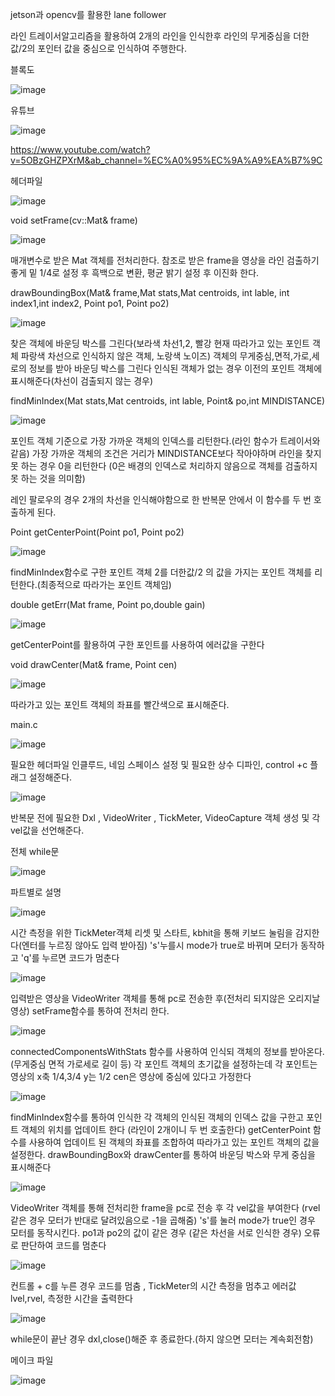 jetson과 opencv를 활용한 lane follower 

라인 트레이서알고리즘을 활용하여 2개의 라인을 인식한후 라인의 무게중심을 더한 값/2의 포인터 값을 중심으로 인식하여 주행한다.

블록도 

![image](https://github.com/user-attachments/assets/2deae1ec-8f7d-4593-ad44-e9eda4676f73)

유튜브

![image](https://github.com/user-attachments/assets/ad871d85-9d9c-47cd-859e-c1103d0c11a7)


https://www.youtube.com/watch?v=5OBzGHZPXrM&ab_channel=%EC%A0%95%EC%9A%A9%EA%B7%9C

헤더파일

![image](https://github.com/user-attachments/assets/3a580858-2330-4ad7-8bcf-87d490e8ea9e)

void setFrame(cv::Mat& frame)

![image](https://github.com/user-attachments/assets/2a6cb299-8668-49d6-b9c2-bc29817df610)


매개변수로 받은 Mat 객체를 전처리한다. 참조로 받은 frame을 영상을 라인 검출하기 좋게 밑 1/4로 설정 후 흑백으로 변환, 평균 밝기 설정 후 이진화 한다.

drawBoundingBox(Mat& frame,Mat stats,Mat centroids, int lable, int index1,int index2, Point po1, Point po2)

![image](https://github.com/user-attachments/assets/54d41123-7ae3-4fa9-a5e8-289bb69c0209)

찾은 객체에 바운딩 박스를 그린다(보라색 차선1,2, 빨강 현재 따라가고 있는 포인트 객체 파랑색 차선으로 인식하지 않은 객체, 노랑색 노이즈)
객체의 무게중심,면적,가로,세로의 정보를 받아 바운딩 박스를 그린다 인식된 객체가 없는 경우 이전의 포인트 객체에 표시해준다(차선이 검출되지 않는 경우) 

findMinIndex(Mat stats,Mat centroids, int lable, Point& po,int MINDISTANCE)

![image](https://github.com/user-attachments/assets/43ccfde2-ba0a-4536-902a-e55bd3c7855f)

포인트 객체 기준으로 가장 가까운 객체의 인덱스를 리턴한다.(라인 함수가 트레이서와 같음) 가장 가까운 객체의 조건은 거리가 MINDISTANCE보다 작아야하며 라인을 찾지 못 하는 경우 0을 리턴한다 (0은 배경의 인덱스로 처리하지 않음으로 객체를 검출하지 못 하는 것을 의미함)

레인 팔로우의 경우 2개의 차선을 인식해야함으로 한 반복문 안에서 이 함수를 두 번 호출하게 된다.

Point getCenterPoint(Point po1, Point po2)

![image](https://github.com/user-attachments/assets/8f8263db-2a99-4be9-b188-a0fa3ae79a71)

findMinIndex함수로 구한 포인트 객체 2를 더한값/2 의 값을 가지는 포인트 객체를 리턴한다.(최종적으로 따라가는 포인트 객체임)

double getErr(Mat frame, Point po,double gain)

![image](https://github.com/user-attachments/assets/846b8e8a-4852-445d-98a0-3c31519d28ac)

 getCenterPoint를 활용하여 구한 포인트를 사용하여 에러값을 구한다

 void drawCenter(Mat& frame, Point cen)

 ![image](https://github.com/user-attachments/assets/d53fe02b-5a9a-4db1-a834-066041062866)

 따라가고 있는 포인트 객체의 좌표를 빨간색으로 표시해준다.

 main.c

![image](https://github.com/user-attachments/assets/0f612387-bcaa-4f1a-a652-7b91ed9ad56a)


 필요한 헤더파일 인클루드, 네임 스페이스 설정 및 필요한 상수 디파인, control +c 플래그 설정해준다.

![image](https://github.com/user-attachments/assets/52727097-98f3-49a9-89c7-72c08131ac58)

반복문 전에 필요한 Dxl , VideoWriter , TickMeter, VideoCapture  객체 생성 및 각 vel값을 선언해준다.

전체 while문 

![image](https://github.com/user-attachments/assets/b065c820-534a-4e21-ae86-e800ca499709)

파트별로 설명

![image](https://github.com/user-attachments/assets/25e2ebe8-f4a5-4c59-a8fa-59a42e89b709)

시간 측정을 위한 TickMeter객체 리셋 및 스타트, kbhit을 통해 키보드 눌림을 감지한다(엔터를 누르징 않아도 입력 받아짐)
's'누를시 mode가 true로 바뀌며 모터가 동작하고 'q'를 누르면 코드가 멈춘다


![image](https://github.com/user-attachments/assets/f65182eb-08e4-4365-aadf-c912961969f7)

입력받은 영상을 VideoWriter 객체를 통해 pc로 전송한 후(전처리 되지않은 오리지날 영상) setFrame함수를 통하여 전처리 한다.

![image](https://github.com/user-attachments/assets/182fee1d-4ce7-4dbc-8d7a-03798ecc25ce)

connectedComponentsWithStats 함수를 사용하여 인식되 객체의 정보를 받아온다.(무게중심 면적 가로세로 길이 등)
각 포인트 객체의 초기값을 설정하는데 각 포인트는 영상의 x축 1/4,3/4 y는 1/2 cen은 영상에 중심에 있다고 가정한다

![image](https://github.com/user-attachments/assets/d613f763-fdc8-491e-a406-63caf39e956f)

findMinIndex함수를 통하여 인식한 각 객체의 인식된 객체의 인덱스 값을 구한고 포인트 객체의 위치를 업데이트 한다 (라인이 2개이니 두 번 호출한다)
getCenterPoint 함수를 사용하여 업데이트 된 객체의 좌표를 조합하여 따라가고 있는 포인트 객체의 값을 설정한다.
drawBoundingBox와 drawCenter를 통하여 바운딩 박스와 무게 중심을 표시해준다

![image](https://github.com/user-attachments/assets/d525de27-0e71-445a-91d9-fbe65854fcd9)

VideoWriter 객체를 통해 전처리한 frame을 pc로 전송 후 각 vel값을 부여한다 (rvel같은 경우 모터가 반대로 달려있음으로 -1을 곱해줌) 's'를 눌러 mode가 true인 경우 모터를 동작시킨다.
po1과 po2의 값이 같은 경우 (같은 차선을 서로 인식한 경우) 오류로 판단하여 코드를 멈춘다

![image](https://github.com/user-attachments/assets/95ff668d-cf2d-46ca-8e5a-243bee933117)

컨트롤 + c를 누른 경우 코드를 멈춤 , TickMeter의 시간 측정을 멈추고 에러값 lvel,rvel, 측정한 시간을 출력한다



![image](https://github.com/user-attachments/assets/578e905c-a085-466e-a37f-eedbd510c8fc)

while문이 끝난 경우 dxl,close()해준 후 종료한다.(하지 않으면 모터는 계속회전함)

메이크 파일

![image](https://github.com/user-attachments/assets/a7e5534d-99e8-46d2-be14-b579da9001e6)


